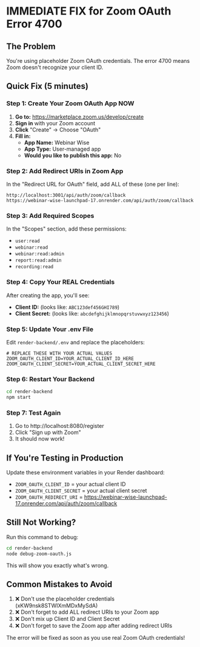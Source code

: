 # IMMEDIATE FIX for Zoom OAuth Error 4700

## The Problem
You're using placeholder Zoom OAuth credentials. The error 4700 means Zoom doesn't recognize your client ID.

## Quick Fix (5 minutes)

### Step 1: Create Your Zoom OAuth App NOW

1. **Go to:** https://marketplace.zoom.us/develop/create
2. **Sign in** with your Zoom account
3. **Click** "Create" → Choose "OAuth" 
4. **Fill in:**
   - **App Name:** Webinar Wise
   - **App Type:** User-managed app
   - **Would you like to publish this app:** No

### Step 2: Add Redirect URIs in Zoom App

In the "Redirect URL for OAuth" field, add ALL of these (one per line):
```
http://localhost:3001/api/auth/zoom/callback
https://webinar-wise-launchpad-17.onrender.com/api/auth/zoom/callback
```

### Step 3: Add Required Scopes

In the "Scopes" section, add these permissions:
- `user:read`
- `webinar:read`
- `webinar:read:admin`
- `report:read:admin`
- `recording:read`

### Step 4: Copy Your REAL Credentials

After creating the app, you'll see:
- **Client ID:** (looks like: `ABC123def456GHI789`)
- **Client Secret:** (looks like: `abcdefghijklmnopqrstuvwxyz123456`)

### Step 5: Update Your .env File

Edit `render-backend/.env` and replace the placeholders:

```env
# REPLACE THESE WITH YOUR ACTUAL VALUES
ZOOM_OAUTH_CLIENT_ID=YOUR_ACTUAL_CLIENT_ID_HERE
ZOOM_OAUTH_CLIENT_SECRET=YOUR_ACTUAL_CLIENT_SECRET_HERE
```

### Step 6: Restart Your Backend

```bash
cd render-backend
npm start
```

### Step 7: Test Again

1. Go to http://localhost:8080/register
2. Click "Sign up with Zoom"
3. It should now work!

## If You're Testing in Production

Update these environment variables in your Render dashboard:
- `ZOOM_OAUTH_CLIENT_ID` = your actual client ID
- `ZOOM_OAUTH_CLIENT_SECRET` = your actual client secret
- `ZOOM_OAUTH_REDIRECT_URI` = https://webinar-wise-launchpad-17.onrender.com/api/auth/zoom/callback

## Still Not Working?

Run this command to debug:
```bash
cd render-backend
node debug-zoom-oauth.js
```

This will show you exactly what's wrong.

## Common Mistakes to Avoid

1. ❌ Don't use the placeholder credentials (xKW9nsk8STWIXmMDxMySdA)
2. ❌ Don't forget to add ALL redirect URIs to your Zoom app
3. ❌ Don't mix up Client ID and Client Secret
4. ❌ Don't forget to save the Zoom app after adding redirect URIs

The error will be fixed as soon as you use real Zoom OAuth credentials!
